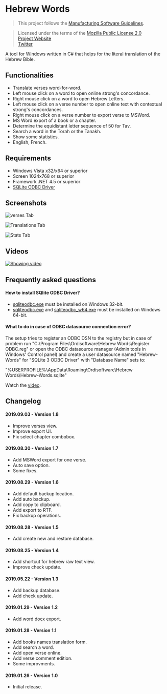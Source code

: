 # Hebrew Words

>This project follows the [Manufacturing Software Guidelines](https://github.com/Ordisoftware/Guidelines).

>Licensed under the terms of the [Mozilla Public License 2.0](LICENSE)<br/>
>[Project Website](http://www.ordisoftware.com/projects/hebrew-words)<br/>
>[Twitter](https://twitter.com/ordisoftware)<br/>

A tool for Windows written in C# that helps for the literal translation of the Hebrew Bible.

## Functionalities

- Translate verses word-for-word.
- Left mouse click on a word to open online strong's concordance.
- Right mouse click on a word to open Hebrew Letters.
- Left mouse click on a verse number to open online text with contextual strong's concordances.
- Right mouse click on a verse number to export verse to MSWord.
- MS Word export of a book or a chapter.
- Determine the equidistant letter sequence of 50 for Tav.
- Search a word in the Torah or the Tanakh.
- Show some statistics.
- English, French.

## Requirements

- Windows Vista x32/x64 or superior
- Screen 1024x768 or superior
- Framework .NET 4.5 or superior
- [SQLite ODBC Driver](http://www.ch-werner.de/sqliteodbc/)

## Screenshots

![verses Tab](http://www.ordisoftware.com/uploads/2019/01/hebrew-words-verses.png)

![Translations Tab](http://www.ordisoftware.com/uploads/2019/01/hebrew-words-translations.png)

![Stats Tab](http://www.ordisoftware.com/uploads/2019/01/hebrew-words-stats.png)

## Videos

[![Showing video](https://img.youtube.com/vi/Wc5SdiASvCg/0.jpg)](https://www.youtube.com/watch?v=Wc5SdiASvCg)

## Frequently asked questions

#### How to install SQlite ODBC Driver?

- [sqliteodbc.exe](http://www.ch-werner.de/sqliteodbc/sqliteodbc.exe) must be installed on Windows 32-bit.
- [sqliteodbc.exe](http://www.ch-werner.de/sqliteodbc/sqliteodbc.exe) and [sqliteodbc_w64.exe](http://www.ch-werner.de/sqliteodbc/sqliteodbc_w64.exe) must be installed on Windows 64-bit.

#### What to do in case of ODBC datasource connection error?

The setup tries to register an ODBC DSN to the registry but in case of problem run "C:\Program Files\Ordisoftware\Hebrew Words\Register ODBC.reg" or open the ODBC datasource manager (Admin tools in Windows' Control panel) and create a user datasource named "Hebrew-Words" for "SQLite 3 ODBC Driver" with "Database Name" sets to:

"%USERPROFILE%\AppData\Roaming\Ordisoftware\Hebrew Words\Hebrew-Words.sqlite"

Watch the [video](https://www.youtube.com/watch?v=WPVF8pj9I3E).

## Changelog

#### 2019.09.03 - Version 1.8

- Improve verses view.
- Improve export UI.
- Fix select chapter combobox.

#### 2019.08.30 - Version 1.7

- Add MSWord export for one verse.
- Auto save option.
- Some fixes.

#### 2019.08.29 - Version 1.6

- Add default backup location.
- Add auto backup.
- Add copy to clipboard.
- Add export to RTF.
- Fix backup operations.

#### 2019.08.28 - Version 1.5

- Add create new and restore database.

#### 2019.08.25 - Version 1.4

- Add shortcut for hebrew raw text view.
- Improve check update.

#### 2019.05.22 - Version 1.3

- Add backup database.
- Add check update.

#### 2019.01.29 - Version 1.2

- Add word docx export.

#### 2019.01.28 - Version 1.1

- Add books names translation form.
- Add search a word.
- Add open verse online.
- Add verse comment edition.
- Some improvments.

#### 2019.01.26 - Version 1.0

- Initial release.
